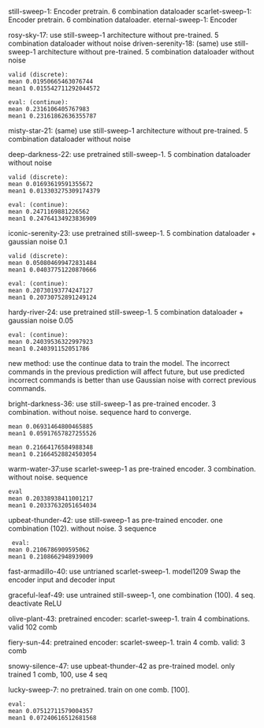still-sweep-1: Encoder pretrain. 6 combination dataloader
scarlet-sweep-1: Encoder pretrain. 6 combination dataloader.
eternal-sweep-1: Encoder

rosy-sky-17: use still-sweep-1 architecture without pre-trained. 5 combination dataloader without noise
driven-serenity-18: (same) use still-sweep-1 architecture without pre-trained. 5 combination dataloader without noise

    valid (discrete):
    mean 0.01950665463076744
    mean1 0.015542711292044572

    eval: (continue):
    mean 0.2316106405767983
    mean1 0.23161862636355787
misty-star-21: (same) use still-sweep-1 architecture without pre-trained. 5 combination dataloader without noise


deep-darkness-22: use pretrained still-sweep-1. 5 combination dataloader without noise

    valid (discrete):
    mean 0.01693619591355672
    mean1 0.013303275309174379

    eval: (continue):
    mean 0.2471169881226562
    mean1 0.24764134923836909
iconic-serenity-23: use pretrained still-sweep-1. 5 combination dataloader + gaussian noise 0.1

    valid (discrete):
    mean 0.050804699472831484
    mean1 0.04037751220870666

    eval: (continue):
    mean 0.20730193774247127
    mean1 0.20730752891249124

hardy-river-24: use pretrained still-sweep-1. 5 combination dataloader + gaussian noise 0.05
    
    eval: (continue):
    mean 0.24039536322997923
    mean1 0.240391152051786
new method:
use the continue data to train the model. The incorrect commands in the previous prediction will affect future,
but use predicted incorrect commands is better than use Gaussian noise with correct previous commands.

bright-darkness-36: use still-sweep-1 as pre-trained encoder. 3 combination. without noise. sequence 
hard to converge.

    mean 0.06931464800465885
    mean1 0.05917657827255526

    mean 0.21664176584988348
    mean1 0.21664528824503054

warm-water-37:use scarlet-sweep-1 as pre-trained encoder. 3 combination. without noise. sequence 

    eval
    mean 0.20338938411001217
    mean1 0.20337632051654034

upbeat-thunder-42: use still-sweep-1 as pre-trained encoder. one combination (102). without noise. 3 sequence 
   
     eval:
    mean 0.2106786909595062
    mean1 0.2108662948939009


fast-armadillo-40: use untrianed scarlet-sweep-1. model1209 Swap the encoder input and decoder input


graceful-leaf-49: use untrained still-sweep-1, one combination (100). 4 seq. deactivate ReLU

olive-plant-43: pretrained encoder: scarlet-sweep-1. train 4 combinations. valid 102 comb

fiery-sun-44: pretrained encoder: scarlet-sweep-1. train 4 comb. valid: 3 comb

snowy-silence-47: use upbeat-thunder-42 as pre-trained model. only trained 1 comb, 100, use 4 seq


lucky-sweep-7: no pretrained. train on one comb. [100].

    eval:
    mean 0.07512711579004357
    mean1 0.07240616512681568


